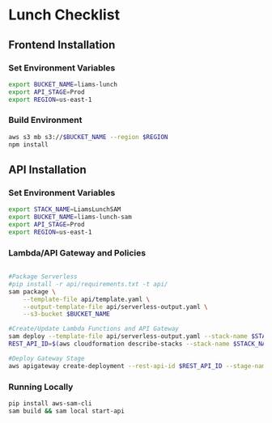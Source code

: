 # Lunch Checklist
## Frontend Installation
### Set Environment Variables
```bash
export BUCKET_NAME=liams-lunch
export API_STAGE=Prod
export REGION=us-east-1
```
### Build Environment
```bash
aws s3 mb s3://$BUCKET_NAME --region $REGION
npm install
```

## API Installation
### Set Environment Variables
```bash
export STACK_NAME=LiamsLunchSAM
export BUCKET_NAME=liams-lunch-sam
export API_STAGE=Prod
export REGION=us-east-1
```

### Lambda/API Gateway and Policies
```bash

#Package Serverless
#pip install -r api/requirements.txt -t api/
sam package \
    --template-file api/template.yaml \
    --output-template-file api/serverless-output.yaml \
    --s3-bucket $BUCKET_NAME

#Create/Update Lambda Functions and API Gateway
sam deploy --template-file api/serverless-output.yaml --stack-name $STACK_NAME --capabilities CAPABILITY_IAM
REST_API_ID=$(aws cloudformation describe-stacks --stack-name $STACK_NAME --query 'Stacks[0].Outputs[?OutputKey==`RESTApiId`].OutputValue' --output text)

#Deploy Gateway Stage
aws apigateway create-deployment --rest-api-id $REST_API_ID --stage-name $API_STAGE
```

### Running Locally
```bash
pip install aws-sam-cli
sam build && sam local start-api
```
